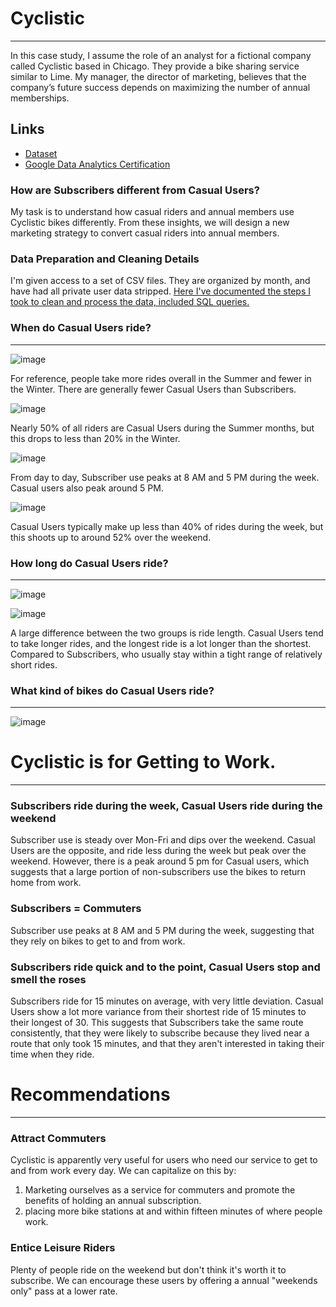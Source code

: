# Cyclistic

---

In this case study, I assume the role of an analyst for a fictional company called Cyclistic based in Chicago. They provide a bike sharing service similar to Lime. My manager, the director of marketing, believes that the company’s future success depends on maximizing the number of annual memberships. 
## Links

- [Dataset](https://divvy-tripdata.s3.amazonaws.com/index.html)
- [Google Data Analytics Certification](https://www.coursera.org/account/accomplishments/professional-cert/PY27NVYAN7EH)

### How are Subscribers different from Casual Users?

My task is to understand how casual riders and annual members use Cyclistic bikes differently. From these insights, we will design a new marketing strategy to convert casual riders into annual members.

### Data Preparation and Cleaning Details

I'm given access to a set of CSV files. They are organized by month, and have had all private user data stripped. [Here I've documented the steps I took to clean and process the data, included SQL queries.](cleaninglog.md)

### When do Casual Users ride?

---
![image](https://github.com/ZareClem/Cylistic_Case_Study/assets/138980152/af4bfd1f-1435-436a-a0b0-600f41a8f5bd)

For reference, people take more rides overall in the Summer and fewer in the Winter. There are generally fewer Casual Users than Subscribers.

![image](https://github.com/ZareClem/Cylistic_Case_Study/assets/138980152/f630c39c-8f06-44aa-be44-b51339b76d8e)


Nearly 50% of all riders are Casual Users during the Summer months, but this drops to less than 20% in the Winter.

![image](https://github.com/ZareClem/Cylistic_Case_Study/assets/138980152/846a6d41-9297-409a-8ab2-c89c35c23007)


From day to day, Subscriber use peaks at 8 AM and 5 PM during the week. Casual users also peak around 5 PM.

![image](https://github.com/ZareClem/Cylistic_Case_Study/assets/138980152/f6a1ba61-9845-46e1-bc4f-4efcd6cb6bfc)


Casual Users typically make up less than 40% of rides during the week, but this shoots up to around 52% over the weekend. 

### How long do Casual Users ride?

---

![image](https://github.com/ZareClem/Cylistic_Case_Study/assets/138980152/db23c325-eeb4-4c4a-88fa-4f45b899cb41)


![image](https://github.com/ZareClem/Cylistic_Case_Study/assets/138980152/4d1167c8-d832-48c7-851f-6cdd05cc7133)


A large difference between the two groups is ride length. Casual Users tend to take longer rides, and the longest ride is a lot longer than the shortest. Compared to Subscribers, who usually stay within a tight range of relatively short rides. 

### What kind of bikes do Casual Users ride?

---

![image](https://github.com/ZareClem/Cylistic_Case_Study/assets/138980152/8681306d-e87b-4a9b-8cd6-74e768a7d3af)

# Cyclistic is for Getting to Work.

---

### Subscribers ride during the week, Casual Users ride during the weekend

Subscriber use is steady over Mon-Fri and dips over the weekend. Casual Users are the opposite, and ride less during the week but peak over the weekend. However, there is a peak around 5 pm for Casual users, which suggests that a large portion of non-subscribers use the bikes to return home from work.

### Subscribers = Commuters

Subscriber use peaks at 8 AM and 5 PM during the week, suggesting that they rely on bikes to get to and from work.

### Subscribers ride quick and to the point, Casual Users stop and smell the roses

Subscribers ride for 15 minutes on average, with very little deviation. Casual Users show a lot more variance from their shortest ride of 15 minutes to their longest of 30. This suggests that Subscribers take the same route consistently, that they were likely to subscribe because they lived near a route that only took 15 minutes, and that they aren't interested in taking their time when they ride.

# Recommendations

---

### Attract Commuters

Cyclistic is apparently very useful for users who need our service to get to and from work every day. We can capitalize on this by: 

1. Marketing ourselves as a service for commuters and promote the benefits of holding an annual subscription.  
2. placing more bike stations at and within fifteen minutes of where people work. 

### Entice Leisure Riders

Plenty of people ride on the weekend but don't think it's worth it to subscribe. We can encourage these users by offering a annual "weekends only" pass at a lower rate.
